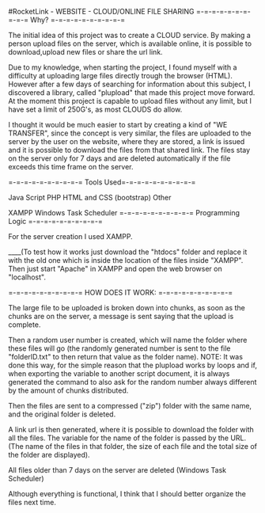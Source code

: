 #RocketLink - WEBSITE - CLOUD/ONLINE FILE SHARING
=-=-=-=-=-=-=-=-=-= Why? =-=-=-=-=-=-=-=-=-=

The initial idea of this project was to create a CLOUD service. By making a person upload files on the server, which is available online, it is possible to download,upload new files or share the url link.

Due to my knowledge, when starting the project, I found myself with a difficulty at uploading large files directly trough the browser (HTML). However after a few days of searching for information about this subject, I discovered a library, called "plupload" that made this project move forward. At the moment this project is capable to upload files without any limit, but I have set a limit of 250G's, as most CLOUDS do allow.

I thought it would be much easier to start by creating a kind of "WE TRANSFER", since the concept is very similar, the files are uploaded to the server by the user on the website, where they are stored, a link is issued and it is possible to download the files from that shared link. The files stay on the server only for 7 days and are deleted automatically if the file exceeds this time frame on the server.

=-=-=-=-=-=-=-=-=-= Tools Used=-=-=-=-=-=-=-=-=-=

Java Script
PHP
HTML and CSS (bootstrap)
Other

XAMPP
Windows Task Scheduler
=-=-=-=-=-=-=-=-=-= Programming Logic =-=-=-=-=-=-=-=-=-=

For the server creation I used XAMPP.

____(To test how it works just download the "htdocs" folder and replace it with the old one which is inside the location of the files inside "XAMPP". Then just start "Apache" in XAMPP and open the web browser on "localhost".

=-=-=-=-=-=-=-=-=-=   HOW DOES IT WORK: =-=-=-=-=-=-=-=-=-=

The large file to be uploaded is broken down into chunks, as soon as the chunks are on the server, a message is sent saying that the upload is complete.

Then a random user number is created, which will name the folder where these files will go (the randomly generated number is sent to the file "folderID.txt" to then return that value as the folder name). NOTE: It was done this way, for the simple reason that the plupload works by loops and if, when exporting the variable to another script document, it is always generated the command to also ask for the random number always different by the amount of chunks distributed.

Then the files are sent to a compressed ("zip") folder with the same name, and the original folder is deleted.

A link url is then generated, where it is possible to download the folder with all the files. The variable for the name of the folder is passed by the URL. (The name of the files in that folder, the size of each file and the total size of the folder are displayed).

All files older than 7 days on the server are deleted (Windows Task Scheduler)

Although everything is functional, I think that I should better organize the files next time.
